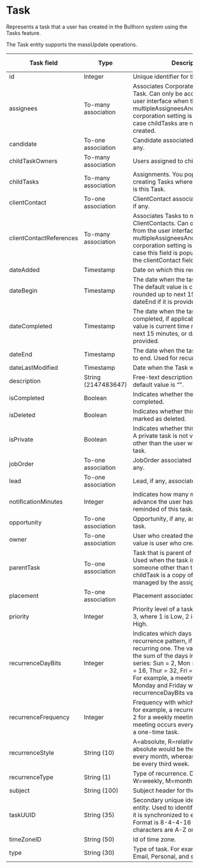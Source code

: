 # Task

Represents a task that a user has created in the Bullhorn system using the Tasks feature.

The Task entity supports the massUpdate operations.

| **Task field** | **Type** | **Description** | **Not null** | **Read-only** |
| --- | --- | --- | --- | --- |
| id | Integer | Unique identifier for this entity. | X | X |
| assignees | To-many association | Associates CorporateUsers with a Task. Can only be accessed from the user interface when the multipleAssigneesAndContactsOnTasks corporation setting is enabled, in which case childTasks are neither shown nor created. | | |
| candidate | To-one association | Candidate associated with this task, if any. | | |
| childTaskOwners | To-many association | Users assigned to childTasks. | | |
| childTasks | To-many association | Assignments. You populate this field by creating Tasks where Task.parentTask is this Task. | | |
| clientContact | To-one association | ClientContact associated with this task, if any. | | |
| clientContactReferences | To-many association | Associates Tasks to multiple ClientContacts. Can only be accessed from the user interface when the multipleAssigneesAndContactsOnTasks corporation setting is enabled, in which case this field is populated instead of the clientContact field. | | |
| dateAdded | Timestamp | Date on which this record was created. | X | | 
| dateBegin | Timestamp | The date when the task is due to begin. The default value is current time rounded up to next 15 minutes, or dateEnd if it is provided. | X | |
| dateCompleted | Timestamp | The date when the task was completed, if applicable. The default value is current time rounded up to next 15 minutes, or dateBegin if it is provided. | | |
| dateEnd | Timestamp | The date when the task was scheduled to end. Used for recurring tasks. | X | |
| dateLastModified | Timestamp | Date when the Task was last modified. | X | X |
| description | String (2147483647) | Free-text description of the task. The default value is “”. | X | |
| isCompleted | Boolean | Indicates whether the task has been completed. | X | |
| isDeleted | Boolean | Indicates whether this record has been marked as deleted. | X | |
| isPrivate | Boolean | Indicates whether this is a private task. A private task is not visible to users other than the user who created the task. | X | |
| jobOrder | To-one association | JobOrder associated with this task, if any. | | |
| lead | To-one association | Lead, if any, associated with this task. | | |
| notificationMinutes | Integer | Indicates how many minutes in advance the user has chosen to be reminded of this task. | X | |
| opportunity | To-one association | Opportunity, if any, associated with this task. | | |
| owner | To-one association | User who created the task. The default value is user who creates the Task. | X | |
| parentTask | To-one association | Task that is parent of this one, if any. Used when the task is assigned to someone other than the owner. The childTask is a copy of the parentTask managed by the assignee. | | |
| placement | To-one association | Placement associated with this Task. | | |
| priority | Integer | Priority level of a task.Value is 1, 2, or 3, where 1 is Low, 2 is Normal, and 3 is High. | | |
| recurrenceDayBits | Integer | Indicates which days are part of the recurrence pattern, if the task is a recurring one. The value of this field is the sum of the days included in the series: Sun = 2, Mon = 4, Tue = 8, Wed = 16, Thur = 32, Fri = 64, Sat = 128\. For example, a meeting that occurs on Monday and Friday would have a recurrenceDayBits value of 68 (4+64). | | |
| recurrenceFrequency | Integer | Frequency with which the task recurs: for example, a recurrenceFrequency of 2 for a weekly meeting would imply the meeting occurs every 2 weeks. Null for a one-time task. | | |
| recurrenceStyle | String (10) | A=absolute, R=relative: e.g., an absolute would be the third week of every month, whereas a relative would be every third week. | | |
| recurrenceType | String (1) | Type of recurrence. D=daily, W=weekly, M=monthly, A=annually. | | |
| subject | String (100) | Subject header for the task. | X | |
| taskUUID | String (35) | Secondary unique identifier for this entity. Used to identify the record when it is synchronized to external systems. Format is 8-4-4-16 where all characters are A-Z or 0-9. | | |
| timeZoneID | String (50) | Id of time zone. | | |
| type | String (30) | Type of task. For example, Follow-Up, Email, Personal, and so forth. | X | |